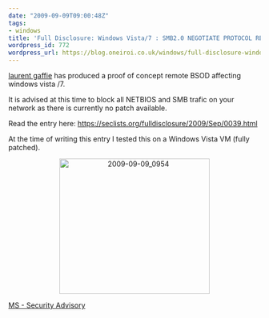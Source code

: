 ```yaml
---
date: "2009-09-09T09:00:48Z"
tags:
- windows
title: 'Full Disclosure: Windows Vista/7 : SMB2.0 NEGOTIATE PROTOCOL REQUEST Remote B.S.O.D'
wordpress_id: 772
wordpress_url: https://blog.oneiroi.co.uk/windows/full-disclosure-windows-vista7-smb2-0-negotiate-protocol-request-remote-b-s-o-d
---
```

<a href="https://g-laurent.blogspot.com/">laurent gaffie</a> has produced a proof of concept remote BSOD affecting windows vista /7.

It is advised at this time to block all NETBIOS and SMB trafic on your network as there is currently no patch available.

Read the entry here: <a href="https://seclists.org/fulldisclosure/2009/Sep/0039.html">https://seclists.org/fulldisclosure/2009/Sep/0039.html</a>

At the time of writing this entry I tested this on a Windows Vista VM (fully patched).
<p style="text-align: center;"><a href="https://blog.oneiroi.co.uk/uploads/2009/09/2009-09-09_0954.png"><img class="aligncenter size-medium wp-image-773" title="2009-09-09_0954" src="https://blog.oneiroi.co.uk/uploads/2009/09/2009-09-09_0954-300x271.png" alt="2009-09-09_0954" width="300" height="271" /></a></p>

<a href="https://www.microsoft.com/technet/security/advisory/975497.mspx">
MS - Security Advisory</a>
